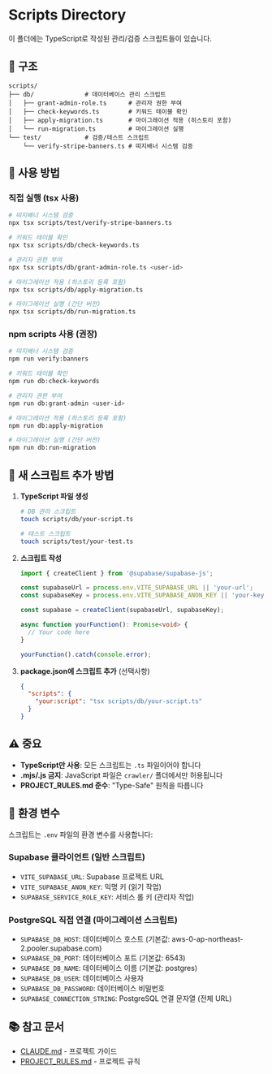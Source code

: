 # Scripts Directory

이 폴더에는 TypeScript로 작성된 관리/검증 스크립트들이 있습니다.

## 📁 구조

```
scripts/
├── db/              # 데이터베이스 관리 스크립트
│   ├── grant-admin-role.ts      # 관리자 권한 부여
│   ├── check-keywords.ts        # 키워드 테이블 확인
│   ├── apply-migration.ts       # 마이그레이션 적용 (히스토리 포함)
│   └── run-migration.ts         # 마이그레이션 실행
└── test/            # 검증/테스트 스크립트
    └── verify-stripe-banners.ts # 띠지배너 시스템 검증
```

## 🚀 사용 방법

### 직접 실행 (tsx 사용)

```bash
# 띠지배너 시스템 검증
npx tsx scripts/test/verify-stripe-banners.ts

# 키워드 테이블 확인
npx tsx scripts/db/check-keywords.ts

# 관리자 권한 부여
npx tsx scripts/db/grant-admin-role.ts <user-id>

# 마이그레이션 적용 (히스토리 등록 포함)
npx tsx scripts/db/apply-migration.ts

# 마이그레이션 실행 (간단 버전)
npx tsx scripts/db/run-migration.ts
```

### npm scripts 사용 (권장)

```bash
# 띠지배너 시스템 검증
npm run verify:banners

# 키워드 테이블 확인
npm run db:check-keywords

# 관리자 권한 부여
npm run db:grant-admin <user-id>

# 마이그레이션 적용 (히스토리 등록 포함)
npm run db:apply-migration

# 마이그레이션 실행 (간단 버전)
npm run db:run-migration
```

## 📝 새 스크립트 추가 방법

1. **TypeScript 파일 생성**
   ```bash
   # DB 관리 스크립트
   touch scripts/db/your-script.ts

   # 테스트 스크립트
   touch scripts/test/your-test.ts
   ```

2. **스크립트 작성**
   ```typescript
   import { createClient } from '@supabase/supabase-js';

   const supabaseUrl = process.env.VITE_SUPABASE_URL || 'your-url';
   const supabaseKey = process.env.VITE_SUPABASE_ANON_KEY || 'your-key';

   const supabase = createClient(supabaseUrl, supabaseKey);

   async function yourFunction(): Promise<void> {
     // Your code here
   }

   yourFunction().catch(console.error);
   ```

3. **package.json에 스크립트 추가** (선택사항)
   ```json
   {
     "scripts": {
       "your:script": "tsx scripts/db/your-script.ts"
     }
   }
   ```

## ⚠️ 중요

- **TypeScript만 사용**: 모든 스크립트는 `.ts` 파일이어야 합니다
- **.mjs/.js 금지**: JavaScript 파일은 `crawler/` 폴더에서만 허용됩니다
- **PROJECT_RULES.md 준수**: "Type-Safe" 원칙을 따릅니다

## 🔐 환경 변수

스크립트는 `.env` 파일의 환경 변수를 사용합니다:

### Supabase 클라이언트 (일반 스크립트)
- `VITE_SUPABASE_URL`: Supabase 프로젝트 URL
- `VITE_SUPABASE_ANON_KEY`: 익명 키 (읽기 작업)
- `SUPABASE_SERVICE_ROLE_KEY`: 서비스 롤 키 (관리자 작업)

### PostgreSQL 직접 연결 (마이그레이션 스크립트)
- `SUPABASE_DB_HOST`: 데이터베이스 호스트 (기본값: aws-0-ap-northeast-2.pooler.supabase.com)
- `SUPABASE_DB_PORT`: 데이터베이스 포트 (기본값: 6543)
- `SUPABASE_DB_NAME`: 데이터베이스 이름 (기본값: postgres)
- `SUPABASE_DB_USER`: 데이터베이스 사용자
- `SUPABASE_DB_PASSWORD`: 데이터베이스 비밀번호
- `SUPABASE_CONNECTION_STRING`: PostgreSQL 연결 문자열 (전체 URL)

## 📚 참고 문서

- [CLAUDE.md](../CLAUDE.md) - 프로젝트 가이드
- [PROJECT_RULES.md](../PROJECT_RULES.md) - 프로젝트 규칙
